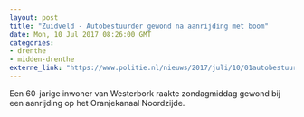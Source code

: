 ```yaml
---
layout: post
title: "Zuidveld - Autobestuurder gewond na aanrijding met boom"
date: Mon, 10 Jul 2017 08:26:00 GMT
categories: 
- drenthe 
- midden-drenthe 
externe_link: "https://www.politie.nl/nieuws/2017/juli/10/01autobestuurder-gewond-na-aanrijding-met-boom.html"
---
```


Een 60-jarige inwoner van Westerbork raakte zondagmiddag gewond bij een aanrijding op het Oranjekanaal Noordzijde.
